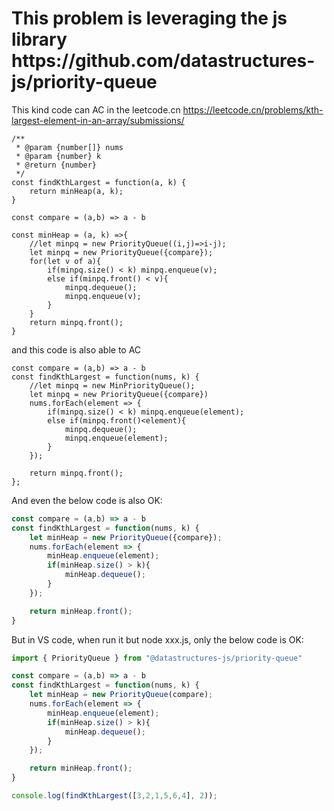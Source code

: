 <h1>This problem is leveraging the js library   https://github.com/datastructures-js/priority-queue</h1>

This kind code can AC in the leetcode.cn https://leetcode.cn/problems/kth-largest-element-in-an-array/submissions/
```JS
/**
 * @param {number[]} nums
 * @param {number} k
 * @return {number}
 */
const findKthLargest = function(a, k) {
    return minHeap(a, k);
}

const compare = (a,b) => a - b

const minHeap = (a, k) =>{
    //let minpq = new PriorityQueue((i,j)=>i-j);
    let minpq = new PriorityQueue({compare});
    for(let v of a){
        if(minpq.size() < k) minpq.enqueue(v);
        else if(minpq.front() < v){
            minpq.dequeue();
            minpq.enqueue(v);
        }
    }
    return minpq.front();
}
```

and this code is also able to AC
```JS
const compare = (a,b) => a - b
const findKthLargest = function(nums, k) {
    //let minpq = new MinPriorityQueue();
    let minpq = new PriorityQueue({compare})
    nums.forEach(element => {
        if(minpq.size() < k) minpq.enqueue(element);
        else if(minpq.front()<element){
            minpq.dequeue();
            minpq.enqueue(element);
        }
    });
    
    return minpq.front();
};
```
And even the below code is also OK:
```js
const compare = (a,b) => a - b
const findKthLargest = function(nums, k) {
    let minHeap = new PriorityQueue({compare});
    nums.forEach(element => {
        minHeap.enqueue(element);
        if(minHeap.size() > k){
            minHeap.dequeue();
        }
    });

    return minHeap.front();
}
```

But in VS code, when run it but node xxx.js, only the below code is OK:
```js
import { PriorityQueue } from "@datastructures-js/priority-queue"

const compare = (a,b) => a - b
const findKthLargest = function(nums, k) {
    let minHeap = new PriorityQueue(compare);
    nums.forEach(element => {
        minHeap.enqueue(element);
        if(minHeap.size() > k){
            minHeap.dequeue();
        }
    });

    return minHeap.front();
}

console.log(findKthLargest([3,2,1,5,6,4], 2));
```

